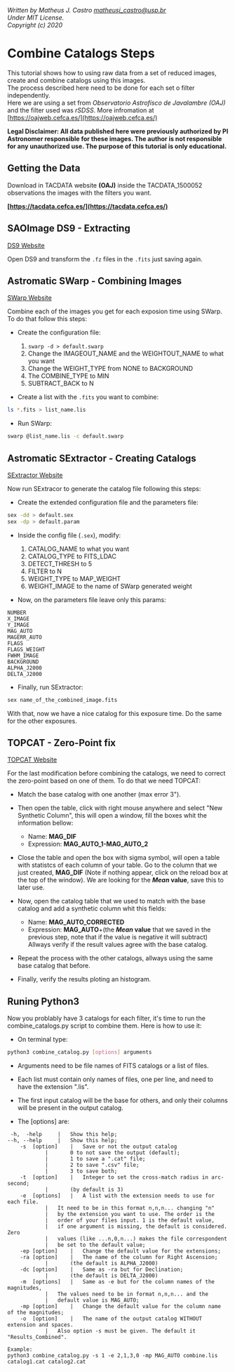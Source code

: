 *Written by Matheus J. Castro <matheusj_castro@usp.br>  
Under MIT License.  
Copyright (c) 2020*  

# Combine Catalogs Steps
This tutorial shows how to using raw data from a set of reduced images, create and combine catalogs using this images.  
The process described here need to be done for each set o filter independently.  
Here we are using a set from *Observatorio Astrofísco de Javalambre (OAJ)* and the filter used was *rSDSS*.
More infromation at [https://oajweb.cefca.es/](https://oajweb.cefca.es/)

**Legal Disclaimer: All data published here were previously authorized by PI Astronomer responsible for these images. The author is not responsible for any unauthorized use. The purpose of this tutorial is only educational.**


## Getting the Data
Download in TACDATA website **(OAJ)**  inside the TACDATA_1500052 observations the images with the filters you want.  

**[https://tacdata.cefca.es/](https://tacdata.cefca.es/)**

## SAOImage DS9 - Extracting
[DS9 Website](https://sites.google.com/cfa.harvard.edu/saoimageds9)

Open DS9 and transform the `.fz` files in the `.fits` just saving again.  

## Astromatic SWarp - Combining Images
[SWarp Website](https://www.astromatic.net/software/swarp)

Combine each of the images you get for each exposion time using SWarp. To do that follow this steps:  

- Create the configuration file:  
	1. `swarp -d > default.swarp`
	2. Change the IMAGEOUT_NAME and the WEIGHTOUT_NAME to what you want
	3. Change the WEIGHT_TYPE from NONE to BACKGROUND
	4. The COMBINE_TYPE to MIN
	5. SUBTRACT_BACK to N

- Create a list with the `.fits` you want to combine:  
```bash
ls *.fits > list_name.lis
```
- Run SWarp:  
```bash
swarp @list_name.lis -c default.swarp
```

## Astromatic SExtractor - Creating Catalogs
[SExtractor Website](https://www.astromatic.net/software/sextractor)

Now run SExtracor to generate the catalog file following this steps:  

- Create the extended configuration file and the parameters file:  
```bash
sex -dd > default.sex
sex -dp > default.param
```

- Inside the config file (`.sex`), modify:
	1. CATALOG_NAME to what you want
	2. CATALOG_TYPE to FITS_LDAC
	3. DETECT_THRESH to 5
	4. FILTER to N
	5. WEIGHT_TYPE to MAP_WEIGHT
	6. WEIGHT_IMAGE to the name of SWarp generated weight

- Now, on the parameters file leave only this params:  
```text
NUMBER
X_IMAGE
Y_IMAGE
MAG_AUTO
MAGERR_AUTO
FLAGS
FLAGS_WEIGHT
FWHM_IMAGE
BACKGROUND
ALPHA_J2000
DELTA_J2000
```

- Finally, run SExtractor:
```bash
sex name_of_the_combined_image.fits
```

With that, now we have a nice catalog for this exposure time. Do the same for the other exposures.  

## TOPCAT - Zero-Point fix
[TOPCAT Website](http://www.star.bris.ac.uk/~mbt/topcat/)

For the last modification before combining the catalogs, we need to correct the zero-point based on one of them. To do that we need TOPCAT:

- Match the base catalog with one another (max error 3").  

- Then open the table, click with right mouse anywhere and select "New Synthetic Column", this will open a window, fill the boxes whit the information bellow:  

	- Name: **MAG_DIF**
	- Expression: **MAG_AUTO_1-MAG_AUTO_2**

- Close the table and open the box with sigma symbol, will open a table with statistcs of each column of your table. Go to the column that we just created, **MAG_DIF** (Note if nothing appear, click on the reload box at the top of the window). We are looking for the ***Mean* value**, save this to later use.  

- Now, open the catalog table that we used to match with the base catalog and add a synthetic column whit this fields:  
	- Name: **MAG_AUTO_CORRECTED**
	- Expression: **MAG_AUTO**+(the ***Mean* value** that we saved in the previous step, note that if the value is negative it will subtract)  
	Allways verify if the result values agree with the base catalog.  

- Repeat the process with the other catalogs, allways using the same base catalog that before.  

- Finally, verify the results ploting an histogram.  

## Runing Python3
Now you problably have 3 catalogs for each filter, it's time to run the combine_catalogs.py script to combine them. Here is how to use it:  

- On terminal type: 
```bash
python3 combine_catalog.py [options] arguments
```

- Arguments need to be file names of FITS catalogs or a list of files.  
- Each list must contain only names of files, one per line, and need to have the extension ".lis".
- The first input catalog will be the base for others, and only their columns will be present in the output catalog.

- The [options] are:
```text
 -h,  -help		|	Show this help;
--h, --help		|	Show this help;
	-s  [option]	|	Save or not the output catalog
			|		0 to not save the output (default);
			|		1 to save a ".cat" file;
			|		2 to save ".csv" file;
			|		3 to save both;
	-t  [option]	|	Integer to set the cross-match radius in arc-second;
			|		(by default is 3)
	-e  [options]	|	A list with the extension needs to use for each file.
			|	It need to be in this format n,n,n... changing "n"
			|	by the extension you want to use. The order is the
			|	order of your files input. 1 is the default value,
			|	if one argument is missing, the default is considered. Zero
			|	values (like ...n,0,n...) makes the file correspondent
			|	be set to the default value;
	-ep [option]	|	Change the default value for the extensions;
	-ra [option]	|	The name of the column for Right Ascension;
			|		(the default is ALPHA_J2000)
	-dc [option]	|	Same as -ra but for Declination;
			|		(the default is DELTA_J2000)
	-m  [options]	|	Same as -e but for the column names of the magnitudes,
			|	The values need to be in format n,n,n... and the
			|	default value is MAG_AUTO;
	-mp [option]	|	Change the default value for the column name of the magnitudes;
	-o  [option]	|	The name of the output catalog WITHOUT extension and spaces. 
			|	Also option -s must be given. The default it "Results_Combined".

Example:
python3 combine_catalog.py -s 1 -e 2,1,3,0 -mp MAG_AUTO combine.lis catalog1.cat catalog2.cat

```



